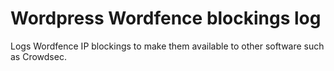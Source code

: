 # Wordpress Wordfence blockings log

Logs Wordfence IP blockings to make them available to other software such as Crowdsec.
